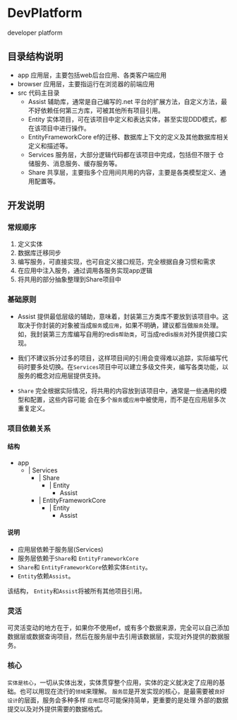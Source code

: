 # DevPlatform

developer  platform

## 目录结构说明

- app  应用层，主要包括web后台应用、各类客户端应用
- browser 应用层，主要指运行在浏览器的前端应用
- src 代码主目录
  - Assist  辅助库，通常是自己编写的.net 平台的扩展方法，自定义方法，最不好依赖任何第三方库，可被其他所有项目引用。
  - Entity  实体项目，可在该项目中定义和表达实体，甚至实现DDD模式，都在该项目中进行操作。
  - EntityFrameworkCore ef的迁移、数据库上下文的定义及其他数据库相关定义和描述等。
  - Services 服务层，大部分逻辑代码都在该项目中完成，包括但不限于 仓储服务、消息服务、缓存服务等。
  - Share   共享层，主要指多个应用间共用的内容，主要是各类模型定义、通用配置等。

## 开发说明

### 常规顺序

1. 定义实体
2. 数据库迁移同步
3. 编写服务，可直接实现，也可自定义接口规范，完全根据自身习惯和需求
4. 在应用中注入服务，通过调用各服务实现app逻辑
5. 将共用的部分抽象整理到Share项目中

### 基础原则

- Assist 提供最低层级的辅助，意味着，封装第三方类库不要放到该项目中。这取决于你封装的对象被当成`服务`或`应用`，如果不明确，建议都当做`服务`处理。如，我封装第三方库编写自用的redis`帮助类`，可当成redis`服务`对外提供接口实现。

- 我们不建议拆分过多的项目，这样项目间的引用会变得难以追踪，实际编写代码时要多处切换。在`Services`项目中可以建立多级文件夹，编写各类功能，以服务的概念对应用层提供支持。

- `Share` 完全根据实际情况，将共用的内容放到该项目中，通常是一些通用的模型和配置，这些内容可能 会在多个`服务`或`应用`中被使用，而不是在应用层多次重复定义。

### 项目依赖关系

#### 结构

- app
  - | Services
    - | Share
      - | Entity
        - Assist
    - | EntityFrameworkCore
      - | Entity
        - Assist

#### 说明

- 应用层依赖于服务层(Services)
- 服务层依赖于`Share`和 `EntityFrameworkCore`
- `Share`和 `EntityFrameworkCore`依赖实体`Entity`。
- `Entity`依赖`Assist`。

该结构， `Entity`和`Assist`将被所有其他项目引用。

### 灵活

可灵活变动的地方在于，如果你不使用ef，或有多个数据来源，完全可以自己添加 数据层或数据查询项目，然后在服务层中去引用该数据层，实现对外提供的数据服务。

### 核心

`实体是核心`，一切从实体出发，实体贯穿整个应用，实体的定义就决定了应用的基础。也可以用现在流行的`领域`来理解。
`服务层`是开发实现的核心，是最需要被`良好设计`的层面，服务会多种多样
`应用层`尽可能保持简单，更重要的是处理 外部的数据提交以及对外提供需要的数据格式。
